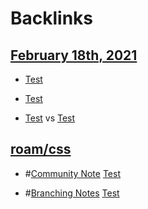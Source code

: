 
# Backlinks
## [February 18th, 2021](<February 18th, 2021.md>)
- [Test](<Test.md>)

- [Test](<Test.md>)

- [Test](<Test.md>) vs [Test]([Test](<Test.md>))

## [roam/css](<roam/css.md>)
- #[Community Note](<Community Note.md>) [Test](<Test.md>)

- #[Branching Notes](<Branching Notes.md>) [Test](<Test.md>)

